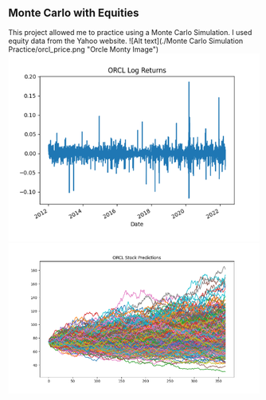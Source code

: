 ## Monte Carlo with Equities
This project allowed me to practice using a Monte Carlo Simulation. I used equity data from the Yahoo website.
![Alt text](./Monte Carlo Simulation Practice/orcl_price.png "Orcle Monty Image")
![Alt text](/orcl_logreturns.png "Orcle Monty Image")
![Alt text](/orcl_monty.png "Orcle Monty Image")
